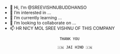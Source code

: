 - 👋 Hi, I’m @SREEVISHNUBUDDHANSO
- 👀 I’m interested in ...
- 🌱 I’m currently learning ...
- 💞️ I’m looking to collaborate on ...
- 📫 HR NICY MOL SREE VISHNU OF THIS COMPANY

<!---
SREEVISHNUBUDDHANSO/SREEVISHNUBUDDHANSO is a ✨ special ✨ repository because its `README.md` (this file) appears on your GitHub profile.
You can click the Preview link to take a look at your changes.
--->













                              THANK YOU
 
                             🇮🇳 JAI HIND 🇮🇳
